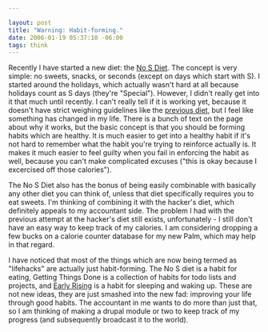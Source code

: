 ```yaml
--- 

layout: post
title: "Warning: Habit-forming."
date: 2006-01-19 05:37:10 -06:00
tags: think
---
```

Recently I have started a new diet: the <a href="http://nosdiet.com">No S Diet</a>.   The concept is very simple: no sweets, snacks, or seconds (except on days which start with S).  I started around the holidays, which actually wasn't hard at all because holidays count as S days (they're "Special").  However, I didn't really get into it that much until recently.  I can't really tell if it is working yet, because it doesn't have strict weighing guidelines like the <a href="http://www.fourmilab.ch/hackdiet/www/hackdiet.html">previous diet</a>, but I feel like something has changed in my life.   There is a bunch of text on the page about why it works, but the basic concept is that you should be forming habits which are healthy.  It is much easier to get into a healthy habit if it's not hard to remember what the habit you're trying to reinforce actually is.  It makes it much easier to feel guilty when you fail in enforcing the habit as well, because you can't make complicated excuses ("this is okay because I excercised off those calories").

The No S Diet also has the bonus of being easily combinable with basically any other diet you can think of, unless that diet specifically requires you to eat sweets.  I'm thinking of combining it with the hacker's diet, which definitely appeals to my accountant side.  The problem I had with the previous attempt at the hacker's diet still exists, unfortunately - I still don't have an easy way to keep track of my calories.  I am considering dropping a few bucks on a calorie counter database for my new Palm, which may help in that regard.

I have noticed that most of the things which are now being termed as "lifehacks" are actually just habit-forming.  The No S diet is a habit for eating, Getting Things Done is a collection of habits for todo lists and projects, and <a href="http://www.stevepavlina.com/blog/2005/05/how-to-become-an-early-riser/">Early Rising</a> is a habit for sleeping and waking up.   These are not new ideas, they are just smashed into the new fad: improving your life through good habits.  The accountant in me wants to do more than just that, so I am thinking of making a drupal module or two to keep track of my progress (and subsequently broadcast it to the world).
